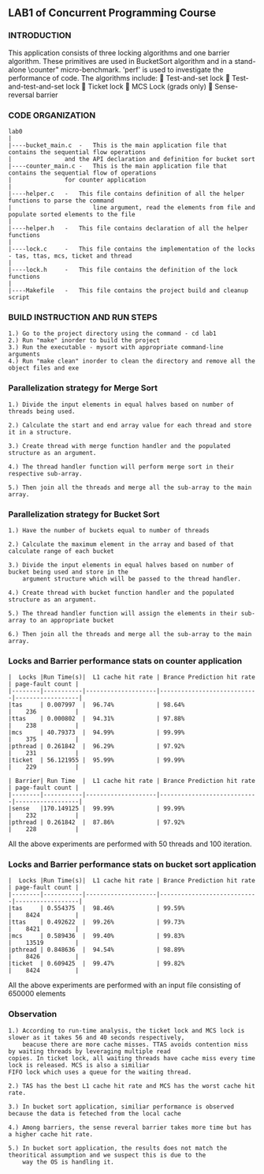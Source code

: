 ## LAB1 of Concurrent Programming Course

### INTRODUCTION
This application consists of three locking algorithms and one barrier algorithm. These primitives are used in  BucketSort algorithm and in a
stand-alone \counter" micro-benchmark. 'perf' is used to investigate the performance of code.
The algorithms include:
 Test-and-set lock
 Test-and-test-and-set lock
 Ticket lock
 MCS Lock (grads only)
 Sense-reversal barrier


### CODE ORGANIZATION


    lab0
    |
    |----bucket_main.c	-   This is the main application file that contains the sequential flow operations
    |			    and the API declaration and definition for bucket sort 
    |----counter_main.c	-   This is the main application file that contains the sequential flow of operations
    |			    for counter application
    |
    |----helper.c	-   This file contains definition of all the helper functions to parse the command 
    |                       line argument, read the elements from file and populate sorted elements to the file
    |
    |----helper.h	-   This file contains declaration of all the helper functions
    |
    |----lock.c		-   This file contains the implementation of the locks - tas, ttas, mcs, ticket and thread
    |
    |----lock.h		-   This file contains the definition of the lock functions
    |
    |----Makefile	-   This file contains the project build and cleanup script


### BUILD INSTRUCTION AND RUN STEPS

    1.) Go to the project directory using the command - cd lab1
    2.) Run "make" inorder to build the project
    3.) Run the executable - mysort with appropriate command-line arguments
    4.) Run "make clean" inorder to clean the directory and remove all the object files and exe


### Parallelization strategy for Merge Sort


    1.) Divide the input elements in equal halves based on number of threads being used.

	2.) Calculate the start and end array value for each thread and store it in a structure.

	3.) Create thread with merge function handler and the populated structure as an argument.

	4.) The thread handler function will perform merge sort in their respective sub-array.

	5.) Then join all the threads and merge all the sub-array to the main array. 

### Parallelization strategy for Bucket Sort

	1.) Have the number of buckets equal to number of threads

	2.) Calculate the maximum element in the array and based of that calculate range of each bucket

	3.) Divide the input elements in equal halves based on number of bucket being used and store in the
		argument structure which will be passed to the thread handler.

	4.) Create thread with bucket function handler and the populated structure as an argument.

	5.) The thread handler function will assign the elements in their sub-array to an appropriate bucket

	6.) Then join all the threads and merge all the sub-array to the main array.

### Locks and Barrier performance stats on counter application

    |  Locks |Run Time(s)|  L1 cache hit rate | Brance Prediction hit rate | page-fault count |
    |--------|-----------|--------------------|----------------------------|------------------|
    |tas     | 0.007997  |  96.74%	          | 98.64%                     |    236           |
    |ttas    | 0.000802  |  94.31%            | 97.88%                     |    238           |
    |mcs     | 40.79373  |  94.99%            | 99.99%                     |    375           |
    |pthread | 0.261842  |  96.29%            | 97.92%                     |    231           |
    |ticket  | 56.121955 |  95.99%            | 99.99%                     |    229           |

    | Barrier| Run Time  |  L1 cache hit rate | Brance Prediction hit rate | page-fault count |
    |--------|-----------|--------------------|----------------------------|------------------|
    |sense   |170.149125 |  99.99%            | 99.99%                     |    232           |
    |pthread | 0.261842  |  87.86%            | 97.92%                     |    228           |

All the above experiments are performed with 50 threads and 100 iteration.

### Locks and Barrier performance stats on bucket sort application

    |  Locks |Run Time(s)|  L1 cache hit rate | Brance Prediction hit rate | page-fault count |
    |--------|-----------|--------------------|----------------------------|------------------|
    |tas     | 0.554375  |  98.46%            | 99.59%                     |    8424          |
    |ttas    | 0.492622  |  99.26%            | 99.73%                     |    8421          |
    |mcs     | 0.589436  |  99.40%            | 99.83%                     |    13519         |
    |pthread | 0.848636  |  94.54%            | 98.89%                     |    8426          |
    |ticket  | 0.609425  |  99.47%	          | 99.82%			           |    8424	      |

All the above experiments are performed with an input file consisting of 650000 elements

### Observation

    1.) According to run-time analysis, the ticket lock and MCS lock is slower as it takes 56 and 40 seconds respectively,
    	beacuse there are more cache misses. TTAS avoids contention miss by waiting threads by leveraging multiple read
	copies. In ticket lock, all waiting threads have cache miss every time lock is released. MCS is also a similiar 
	FIFO lock which uses a queue for the waiting thread.

    2.) TAS has the best L1 cache hit rate and MCS has the worst cache hit rate.
	
    3.) In bucket sort application, similiar performance is observed because the data is feteched from the local cache
    
    4.) Among barriers, the sense reveral barrier takes more time but has a higher cache hit rate.

    5.) In bucket sort application, the results does not match the theoritical assumption and we suspect this is due to the 
        way the OS is handling it.

